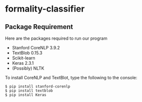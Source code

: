 # formality-classifier

## Package Requirement

Here are the packages required to run our program

- Stanford CoreNLP 3.9.2
- TextBlob 0.15.3
- Scikit-learn
- Keras 2.3.1
- (Possibly) NLTK

To install CoreNLP and TextBlot, type the following to the console:

```
$ pip install stanford-corenlp
$ pip install textblob
$ pip install Keras
```


